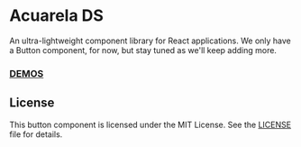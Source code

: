 # Acuarela DS

An ultra-lightweight component library for React applications.
We only have a Button component, for now, but stay tuned as we'll keep adding more.

<!-- ## Table of Contents

- [Installation](#installation)
- [Usage](#usage)
- [Props](#props)
- [Examples](#examples)
- [License](#license)

## Installation

To install Acuarela DS, you can use npm or yarn:

```
npm install acuarela-ds
```

or

```
yarn add acuarela-ds
```

**Usage**

Import the `Button` component in your React application and use it as follows:

```
import React from 'react';
import { Button } from 'acuarela-ds';

/...
return (
  <>
    <Button
      iconLeft={<AddIcon />}
      ...rest props here
    >
      Agregar
    </Button>
  </>
)
```

```
const MyComponent = () => {
  const [loading, setLoading] = useState(false);

  const handleClick = () => {
    setLoading(true);
    setTimeout(() => {
      setLoading(false);
    }, 2000);
  };

  return (
    <Button
      loading={loading}
      onClick={handleClick}
    >
      {loading ? 'Loading...' : 'Send'}
    </Button>
  );
};
```

## Props

The `Button` component accepts the following props:

| Prop           | Type     | Default       | Description                                                                  |
| -------------- | -------- | ------------- | ---------------------------------------------------------------------------- |
| `type`         | `string` | `'button'`    | Type of the button (`'button'`, `'submit'`, `'reset'`).                      |
| `variant`      | `string` | `'contained'` | Button variant (`'contained'`, `'outlined'`, `'ghost'`, `'text'`, `'link'`). |
| `iconLeft`     | `node`   | `null`        | Icon on the left side of the button text (ReactNode).                        |
| `iconRight`    | `node`   | `null`        | Icon on the right side of the button text (ReactNode).                       |
| `iconButton`   | `bool`   | `false`       | Indicates whether the button is an icon button.                              |
| `loading`      | `bool`   | `false`       | Indicates if the button is in a loading state.                               |
| `children`     | `node`   | `''`          | Button content.                                                              |
| `tabIndex`     | `number` | `0`           | Tab index of the button.                                                     |
| `ariaLabel`    | `string` | `''`          | ARIA label for the button.                                                   |
| `elevation`    | `number` | `0`           | Button elevation.                                                            |
| `textColor`    | `string` | `''`          | Button text color.                                                           |
| `bgColor`      | `string` | `''`          | Button background color.                                                     |
| `borderSize`   | `number` | `0`           | Button border size.                                                          |
| `size`         | `string` | `'md'`        | Button size (`'sm'`, `'md'`, `'lg'`).                                        |
| `borderColor`  | `string` | `''`          | Button border color.                                                         |
| `borderRadius` | `string` | `'sm'`        | Button border radius (`'sm'`, `'md'`, `'lg'`).                               |
| `className`    | `string` | `''`          | Additional CSS classes for the button.                                       |
| `style`        | `object` | `{}`          | Additional inline styles for the button.                                     |
| `disabled`     | `bool`   | `false`       | Indicates if the button is disabled.                                         |
| `onClick`      | `func`   | `() => {}`    | Click handler for the button.                                                |
| `onMouseEnter` | `func`   | `() => {}`    | Mouse enter event handler.                                                   |
| `onMouseLeave` | `func`   | `() => {}`    | Mouse leave event handler.                                                   |
| `onKeyDown`    | `func`   | `() => {}`    | Keydown event handler.                                                       |
| `onKeyUp`      | `func`   | `() => {}`    | Keyup event handler.                                                         |

## Examples

Here are some examples of how to use the `Button` component:

```
import React from 'react';
import { Button } from 'acuarela-ds';

function MyComponent() {
  return (
    <div>

      <Button
        ariaLabel="send info"
        onClick={handleSubmit}
        loading={isLoading}>
          Send
      </Button>

      <Button
        ariaLabel="describe action"
        bgColor="success"
        textColor="white">
          Customized Button
      </Button>

      <Button
        ariaLabel="check button"
        iconButton>
          <i className="fas fa-check" />
      </Button>
    </div>
  );
}

export default MyComponent;
``` -->

### [DEMOS](https://emmchier.github.io/acuarela-ds/?path=/docs/button--docs&globals=backgrounds.grid:!false)

## License

This button component is licensed under the MIT License. See the [LICENSE](LICENSE) file for details.
